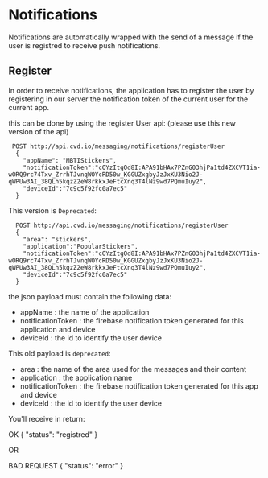 # Notifications

Notifications are automatically wrapped with the send of a message if the user is registred to receive push notifications.


## Register

In order to receive notifications, the application has to register the user by registering in our server the notification token of the current user for the current app.

this can be done by using the register User api: (please use this new version of the api)

     POST http://api.cvd.io/messaging/notifications/registerUser
      { 
        "appName": "MBTIStickers", 
        "notificationToken":"cOYzItgOd8I:APA91bHAx7PZnG03hjPa1td4ZXCVT1ia-wORQ9rc74Txv_ZrrhTJvnqWOYcRD50w_KGGUZxgbyJzJxKU3Nio2J-qWPUw3AI_38QLh5kqzZ2eW8rkkxJeFtcXnq3T4lNz9wd7PQmuIuy2", 
        "deviceId":"7c9c5f92fc0a7ec5"
      }
          
          
This version is `Deprecated`:    

      POST http://api.cvd.io/messaging/notifications/registerUser
      { 
        "area": "stickers", 
        "application":"PopularStickers", 
        "notificationToken":"cOYzItgOd8I:APA91bHAx7PZnG03hjPa1td4ZXCVT1ia-wORQ9rc74Txv_ZrrhTJvnqWOYcRD50w_KGGUZxgbyJzJxKU3Nio2J-qWPUw3AI_38QLh5kqzZ2eW8rkkxJeFtcXnq3T4lNz9wd7PQmuIuy2", 
        "deviceId":"7c9c5f92fc0a7ec5"
      }
      

      
the json payload must contain the following data:

* appName : the name of the application
* notificationToken : the firebase notification token generated for this application and device
* deviceId : the id to identify the user device


This old payload is `deprecated`:
* area : the name of the area used for the messages and their content
* application : the application name 
* notificationToken : the firebase notification token generated for this app and device
* deviceId : the id to identify the user device


You'll receive in return:

OK
{
  "status": "registred"
}

OR

BAD REQUEST
{
  "status": "error"
}

